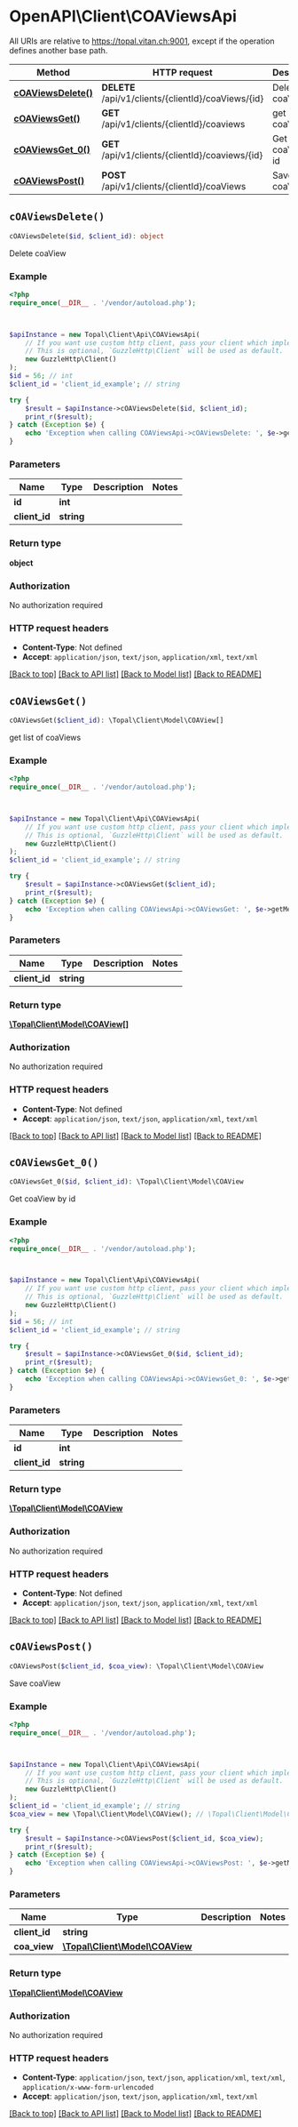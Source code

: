# OpenAPI\Client\COAViewsApi

All URIs are relative to https://topal.vitan.ch:9001, except if the operation defines another base path.

| Method | HTTP request | Description |
| ------------- | ------------- | ------------- |
| [**cOAViewsDelete()**](COAViewsApi.md#cOAViewsDelete) | **DELETE** /api/v1/clients/{clientId}/coaViews/{id} | Delete coaView |
| [**cOAViewsGet()**](COAViewsApi.md#cOAViewsGet) | **GET** /api/v1/clients/{clientId}/coaviews | get list of coaViews |
| [**cOAViewsGet_0()**](COAViewsApi.md#cOAViewsGet_0) | **GET** /api/v1/clients/{clientId}/coaviews/{id} | Get coaView by id |
| [**cOAViewsPost()**](COAViewsApi.md#cOAViewsPost) | **POST** /api/v1/clients/{clientId}/coaViews | Save coaView |


## `cOAViewsDelete()`

```php
cOAViewsDelete($id, $client_id): object
```

Delete coaView

### Example

```php
<?php
require_once(__DIR__ . '/vendor/autoload.php');



$apiInstance = new Topal\Client\Api\COAViewsApi(
    // If you want use custom http client, pass your client which implements `GuzzleHttp\ClientInterface`.
    // This is optional, `GuzzleHttp\Client` will be used as default.
    new GuzzleHttp\Client()
);
$id = 56; // int
$client_id = 'client_id_example'; // string

try {
    $result = $apiInstance->cOAViewsDelete($id, $client_id);
    print_r($result);
} catch (Exception $e) {
    echo 'Exception when calling COAViewsApi->cOAViewsDelete: ', $e->getMessage(), PHP_EOL;
}
```

### Parameters

| Name | Type | Description  | Notes |
| ------------- | ------------- | ------------- | ------------- |
| **id** | **int**|  | |
| **client_id** | **string**|  | |

### Return type

**object**

### Authorization

No authorization required

### HTTP request headers

- **Content-Type**: Not defined
- **Accept**: `application/json`, `text/json`, `application/xml`, `text/xml`

[[Back to top]](#) [[Back to API list]](../../README.md#endpoints)
[[Back to Model list]](../../README.md#models)
[[Back to README]](../../README.md)

## `cOAViewsGet()`

```php
cOAViewsGet($client_id): \Topal\Client\Model\COAView[]
```

get list of coaViews

### Example

```php
<?php
require_once(__DIR__ . '/vendor/autoload.php');



$apiInstance = new Topal\Client\Api\COAViewsApi(
    // If you want use custom http client, pass your client which implements `GuzzleHttp\ClientInterface`.
    // This is optional, `GuzzleHttp\Client` will be used as default.
    new GuzzleHttp\Client()
);
$client_id = 'client_id_example'; // string

try {
    $result = $apiInstance->cOAViewsGet($client_id);
    print_r($result);
} catch (Exception $e) {
    echo 'Exception when calling COAViewsApi->cOAViewsGet: ', $e->getMessage(), PHP_EOL;
}
```

### Parameters

| Name | Type | Description  | Notes |
| ------------- | ------------- | ------------- | ------------- |
| **client_id** | **string**|  | |

### Return type

[**\Topal\Client\Model\COAView[]**](../Model/COAView.md)

### Authorization

No authorization required

### HTTP request headers

- **Content-Type**: Not defined
- **Accept**: `application/json`, `text/json`, `application/xml`, `text/xml`

[[Back to top]](#) [[Back to API list]](../../README.md#endpoints)
[[Back to Model list]](../../README.md#models)
[[Back to README]](../../README.md)

## `cOAViewsGet_0()`

```php
cOAViewsGet_0($id, $client_id): \Topal\Client\Model\COAView
```

Get coaView by id

### Example

```php
<?php
require_once(__DIR__ . '/vendor/autoload.php');



$apiInstance = new Topal\Client\Api\COAViewsApi(
    // If you want use custom http client, pass your client which implements `GuzzleHttp\ClientInterface`.
    // This is optional, `GuzzleHttp\Client` will be used as default.
    new GuzzleHttp\Client()
);
$id = 56; // int
$client_id = 'client_id_example'; // string

try {
    $result = $apiInstance->cOAViewsGet_0($id, $client_id);
    print_r($result);
} catch (Exception $e) {
    echo 'Exception when calling COAViewsApi->cOAViewsGet_0: ', $e->getMessage(), PHP_EOL;
}
```

### Parameters

| Name | Type | Description  | Notes |
| ------------- | ------------- | ------------- | ------------- |
| **id** | **int**|  | |
| **client_id** | **string**|  | |

### Return type

[**\Topal\Client\Model\COAView**](../Model/COAView.md)

### Authorization

No authorization required

### HTTP request headers

- **Content-Type**: Not defined
- **Accept**: `application/json`, `text/json`, `application/xml`, `text/xml`

[[Back to top]](#) [[Back to API list]](../../README.md#endpoints)
[[Back to Model list]](../../README.md#models)
[[Back to README]](../../README.md)

## `cOAViewsPost()`

```php
cOAViewsPost($client_id, $coa_view): \Topal\Client\Model\COAView
```

Save coaView

### Example

```php
<?php
require_once(__DIR__ . '/vendor/autoload.php');



$apiInstance = new Topal\Client\Api\COAViewsApi(
    // If you want use custom http client, pass your client which implements `GuzzleHttp\ClientInterface`.
    // This is optional, `GuzzleHttp\Client` will be used as default.
    new GuzzleHttp\Client()
);
$client_id = 'client_id_example'; // string
$coa_view = new \Topal\Client\Model\COAView(); // \Topal\Client\Model\COAView

try {
    $result = $apiInstance->cOAViewsPost($client_id, $coa_view);
    print_r($result);
} catch (Exception $e) {
    echo 'Exception when calling COAViewsApi->cOAViewsPost: ', $e->getMessage(), PHP_EOL;
}
```

### Parameters

| Name | Type | Description  | Notes |
| ------------- | ------------- | ------------- | ------------- |
| **client_id** | **string**|  | |
| **coa_view** | [**\Topal\Client\Model\COAView**](../Model/COAView.md)|  | |

### Return type

[**\Topal\Client\Model\COAView**](../Model/COAView.md)

### Authorization

No authorization required

### HTTP request headers

- **Content-Type**: `application/json`, `text/json`, `application/xml`, `text/xml`, `application/x-www-form-urlencoded`
- **Accept**: `application/json`, `text/json`, `application/xml`, `text/xml`

[[Back to top]](#) [[Back to API list]](../../README.md#endpoints)
[[Back to Model list]](../../README.md#models)
[[Back to README]](../../README.md)
